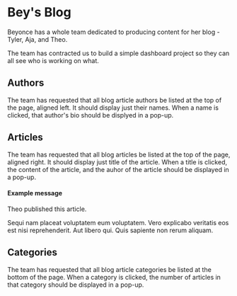 # Bey's Blog

Beyonce has a whole team dedicated to producing content for her blog - Tyler, Aja, and Theo.

The team has contracted us to build a simple dashboard project so they can all see who is working on what.

## Authors

The team has requested that all blog article authors be listed at the top of the page, aligned left. It should display just their names. When a name is clicked, that author's bio should be displyed in a pop-up.

## Articles

The team has requested that all blog articles be listed at the top of the page, aligned right. It should display just title of the article. When a title is clicked, the content of the article, and the auhor of the article should be displayed in a pop-up.

#### Example message

Theo published this article.

Sequi nam placeat voluptatem eum voluptatem. Vero explicabo veritatis eos est nisi reprehenderit. Aut libero qui. Quis sapiente non rerum aliquam.

## Categories

The team has requested that all blog article categories be listed at the bottom of the page. When a category is clicked, the number of articles in that category should be displayed in a pop-up.
